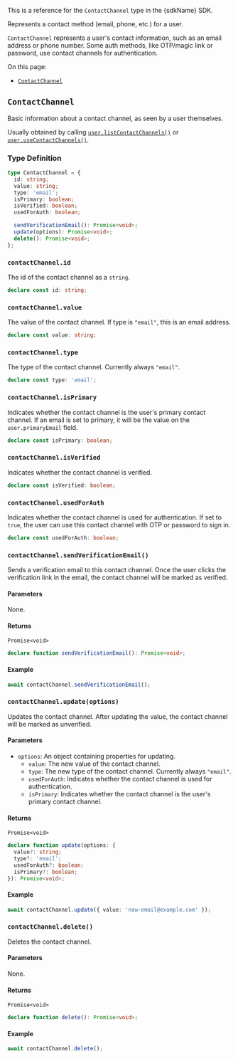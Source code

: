 This is a reference for the `ContactChannel` type in the {sdkName} SDK.

Represents a contact method (email, phone, etc.) for a user.

`ContactChannel` represents a user's contact information, such as an email address or phone number. Some auth methods, like OTP/magic link or password, use contact channels for authentication.

On this page:

- [`ContactChannel`](#contactchannel)

## `ContactChannel`

Basic information about a contact channel, as seen by a user themselves.

Usually obtained by calling [`user.listContactChannels()`](/docs/neon-auth/sdk/nextjs/types/user#currentuserlistcontactchannels)
or [`user.useContactChannels()`](/docs/neon-auth/sdk/nextjs/types/user#currentuserusecontactchannels).

### Type Definition

```typescript
type ContactChannel = {
  id: string;
  value: string;
  type: 'email';
  isPrimary: boolean;
  isVerified: boolean;
  usedForAuth: boolean;

  sendVerificationEmail(): Promise<void>;
  update(options): Promise<void>;
  delete(): Promise<void>;
};
```

### `contactChannel.id`

The id of the contact channel as a `string`.

```typescript
declare const id: string;
```

### `contactChannel.value`

The value of the contact channel. If type is `"email"`, this is an email address.

```typescript
declare const value: string;
```

### `contactChannel.type`

The type of the contact channel. Currently always `"email"`.

```typescript
declare const type: 'email';
```

### `contactChannel.isPrimary`

Indicates whether the contact channel is the user's primary contact channel. If an email is set to primary, it will be the value on the `user.primaryEmail` field.

```typescript
declare const isPrimary: boolean;
```

### `contactChannel.isVerified`

Indicates whether the contact channel is verified.

```typescript
declare const isVerified: boolean;
```

### `contactChannel.usedForAuth`

Indicates whether the contact channel is used for authentication. If set to `true`, the user can use this contact channel with OTP or password to sign in.

```typescript
declare const usedForAuth: boolean;
```

### `contactChannel.sendVerificationEmail()`

Sends a verification email to this contact channel. Once the user clicks the verification link in the email, the contact channel will be marked as verified.

#### Parameters

None.

#### Returns

`Promise<void>`

```typescript
declare function sendVerificationEmail(): Promise<void>;
```

#### Example

```typescript
await contactChannel.sendVerificationEmail();
```

### `contactChannel.update(options)`

Updates the contact channel. After updating the value, the contact channel will be marked as unverified.

#### Parameters

- `options`: An object containing properties for updating.
  - `value`: The new value of the contact channel.
  - `type`: The new type of the contact channel. Currently always `"email"`.
  - `usedForAuth`: Indicates whether the contact channel is used for authentication.
  - `isPrimary`: Indicates whether the contact channel is the user's primary contact channel.

#### Returns

`Promise<void>`

```typescript
declare function update(options: {
  value?: string;
  type?: 'email';
  usedForAuth?: boolean;
  isPrimary?: boolean;
}): Promise<void>;
```

#### Example

```typescript
await contactChannel.update({ value: 'new-email@example.com' });
```

### `contactChannel.delete()`

Deletes the contact channel.

#### Parameters

None.

#### Returns

`Promise<void>`

```typescript
declare function delete(): Promise<void>;
```

#### Example

```typescript
await contactChannel.delete();
```
